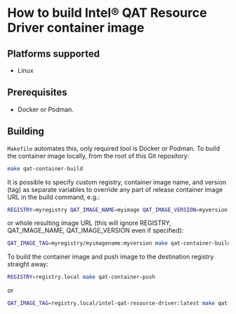 # How to build Intel® QAT Resource Driver container image

## Platforms supported

- Linux

## Prerequisites

- Docker or Podman.

## Building

`Makefile` automates this, only required tool is Docker or Podman.
To build the container image locally, from the root of this Git repository:
```bash
make qat-container-build
```

It is possible to specify custom registry, container image name, and version (tag) as separate
variables to override any part of release container image URL in the build command, e.g.:
```bash
REGISTRY=myregistry QAT_IMAGE_NAME=myimage QAT_IMAGE_VERSION=myversion make qat-container-build
```

or whole resulting image URL (this will ignore REGISTRY, QAT_IMAGE_NAME, QAT_IMAGE_VERSION even if specified):
```bash
QAT_IMAGE_TAG=myregistry/myimagename:myversion make qat-container-build
```

To build the container image and push image to the destination registry straight away:
```bash
REGISTRY=registry.local make qat-container-push
```
or
```bash
QAT_IMAGE_TAG=registry.local/intel-qat-resource-driver:latest make qat-container-push
```
